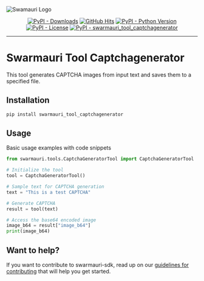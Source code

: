 
![Swamauri Logo](https://res.cloudinary.com/dbjmpekvl/image/upload/v1730099724/Swarmauri-logo-lockup-2048x757_hww01w.png)

<p align="center">
    <a href="https://pypi.org/project/swarmauri_tool_captchagenerator/">
        <img src="https://img.shields.io/pypi/dm/swarmauri_tool_captchagenerator" alt="PyPI - Downloads"/></a>
    <a href="https://github.com/swarmauri/swarmauri-sdk/pkgs/community/swarmauri_tool_captchagenerator/README.md">
        <img src="https://hits.seeyoufarm.com/api/count/incr/badge.svg?url=https://github.com/swarmauri/swarmauri-sdk/pkgs/community/swarmauri_tool_captchagenerator/README.md&count_bg=%2379C83D&title_bg=%23555555&icon=&icon_color=%23E7E7E7&title=hits&edge_flat=false" alt="GitHub Hits"/></a>
    <a href="https://pypi.org/project/swarmauri_tool_captchagenerator/">
        <img src="https://img.shields.io/pypi/pyversions/swarmauri_tool_captchagenerator" alt="PyPI - Python Version"/></a>
    <a href="https://pypi.org/project/swarmauri_tool_captchagenerator/">
        <img src="https://img.shields.io/pypi/l/swarmauri_tool_captchagenerator" alt="PyPI - License"/></a>
    <a href="https://pypi.org/project/swarmauri_tool_captchagenerator/">
        <img src="https://img.shields.io/pypi/v/swarmauri_tool_captchagenerator?label=swarmauri_tool_captchagenerator&color=green" alt="PyPI - swarmauri_tool_captchagenerator"/></a>
</p>

---

# Swarmauri Tool Captchagenerator

This tool generates CAPTCHA images from input text and saves them to a specified file.

## Installation

```bash
pip install swarmauri_tool_captchagenerator
```

## Usage
Basic usage examples with code snippets
```python
from swarmauri.tools.CaptchaGeneratorTool import CaptchaGeneratorTool

# Initialize the tool
tool = CaptchaGeneratorTool()

# Sample text for CAPTCHA generation
text = "This is a test CAPTCHA"

# Generate CAPTCHA
result = tool(text)

# Access the base64 encoded image
image_b64 = result["image_b64"]
print(image_b64)
```
## Want to help?

If you want to contribute to swarmauri-sdk, read up on our [guidelines for contributing](https://github.com/swarmauri/swarmauri-sdk/blob/master/contributing.md) that will help you get started.
